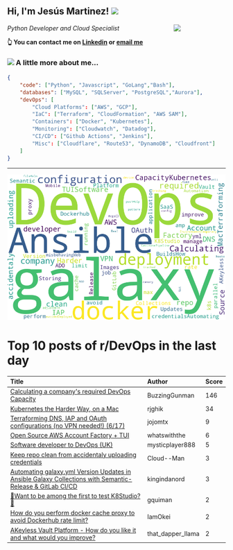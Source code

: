 <!--
**jmartinezl/jmartinezl** is a ✨ _special_ ✨ repository because its `README.md` (this file) appears on your GitHub profile.

Here are some ideas to get you started:

- 🔭 I’m currently working on ...
- 🌱 I’m currently learning ...
- 👯 I’m looking to collaborate on ...
- 🤔 I’m looking for help with ...
- 💬 Ask me about ...
- 📫 How to reach me: ...
- 😄 Pronouns: ...
- ⚡ Fun fact: ...
-->

<h2>Hi, I'm Jesús Martinez! <img src="https://media.giphy.com/media/WUlplcMpOCEmTGBtBW/giphy.gif" width="30"> </h2>
<img align='right' src="https://media.giphy.com/media/NytMLKyiaIh6VH9SPm/giphy.gif" width="120">
<p><em>Python Developer and Cloud Specialist
</em></p>

**👆 You can contact me on [Linkedin](https://www.linkedin.com/in/jes%C3%BAs-martinez-2b7b10104/) or [email me](mailto:jesus.mtz.lorenzo@gmail.com)**

### <img src="https://media.giphy.com/media/VgCDAzcKvsR6OM0uWg/giphy.gif" width="50"> A little more about me...  

```json
{
    "code": ["Python", "Javascript", "GoLang","Bash"],
    "databases": ["MySQL", "SQLServer", "PostgreSQL","Aurora"],
    "devOps": [
        "Cloud Platforms": ["AWS", "GCP"],
        "IaC": ["Terraform", "CloudFormation", "AWS SAM"],
        "Containers": ["Docker", "Kubernetes"],
        "Monitoring": ["Cloudwatch", "Datadog"],
        "CI/CD": ["Github Actions", "Jenkins"],
        "Misc": ["Cloudflare", "Route53", "DynamoDB", "Cloudfront"]
    ]
}
```
---

![Wordcloud](./cloud.png)

# Top 10 posts of r/DevOps in the last day

| Title | Author | Score |
|:---|:---|:---|
| [Calculating a company's required DevOps Capacity](https://www.reddit.com/r/devops/comments/17p403p/calculating_a_companys_required_devops_capacity/) | BuzzingGunman | 146 |
| [Kubernetes the Harder Way, on a Mac](https://www.reddit.com/r/devops/comments/17p6tac/kubernetes_the_harder_way_on_a_mac/) | rjghik | 34 |
| [Terraforming DNS, IAP and OAuth configurations (no VPN needed!) (6/17)](https://www.reddit.com/r/devops/comments/17p319h/terraforming_dns_iap_and_oauth_configurations_no/) | jojomtx | 9 |
| [Open Source AWS Account Factory + TUI](https://www.reddit.com/r/devops/comments/17pauqz/open_source_aws_account_factory_tui/) | whatswiththe | 6 |
| [Software developer to DevOps (UK)](https://www.reddit.com/r/devops/comments/17pgex3/software_developer_to_devops_uk/) | mysticplayer888 | 5 |
| [Keep repo clean from accidentaly uploading credentials](https://www.reddit.com/r/devops/comments/17pqk82/keep_repo_clean_from_accidentaly_uploading/) | Cloud--Man | 3 |
| [Automating galaxy.yml Version Updates in Ansible Galaxy Collections with Semantic-Release &amp; GitLab CI/CD](https://www.reddit.com/r/devops/comments/17p2sjw/automating_galaxyyml_version_updates_in_ansible/) | kingindanord | 3 |
| [🚀Want to be among the first to test K8Studio?🚀](https://www.reddit.com/r/devops/comments/17panzo/want_to_be_among_the_first_to_test_k8studio/) | gquiman | 2 |
| [How do you perform docker cache proxy to avoid Dockerhub rate limit?](https://www.reddit.com/r/devops/comments/17ps8lu/how_do_you_perform_docker_cache_proxy_to_avoid/) | IamOkei | 2 |
| [AKeyless Vault Platform - How do you like it and what would you improve?](https://www.reddit.com/r/devops/comments/17pez78/akeyless_vault_platform_how_do_you_like_it_and/) | that_dapper_llama | 2 |
